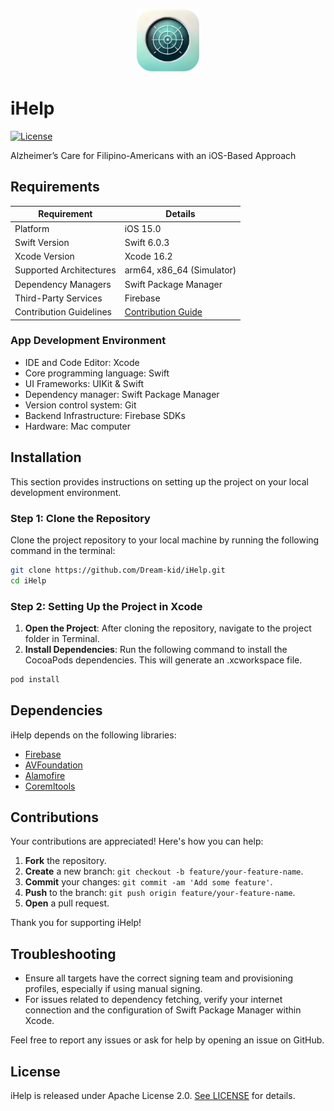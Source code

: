 <p align="center">
  <img src="https://github.com/Dream-kid/SafeCircle/raw/main/SafeCircle/images/launch.png" width="100" height="100" />
</p> 
 
 # iHelp
 
[![License](https://img.shields.io/badge/License-Apache_2.0-blue.svg)](https://opensource.org/licenses/Apache-2.0)

Alzheimer’s Care for Filipino-Americans with an iOS-Based Approach
## Requirements

| Requirement            | Details                                          |
|------------------------|--------------------------------------------------|
| Platform               | iOS 15.0                                        |
| Swift Version          | Swift 6.0.3                                       |
| Xcode Version          | Xcode 16.2                                      |
| Supported Architectures| arm64, x86_64 (Simulator)                        |
| Dependency Managers    | Swift Package Manager                            |
| Third-Party Services   | Firebase                                         |
| Contribution Guidelines| [Contribution Guide](#contributions)             |


### App Development Environment
* IDE and Code Editor: Xcode
* Core programming language: Swift
* UI Frameworks: UIKit & Swift
* Dependency manager: Swift Package Manager
* Version control system: Git
* Backend Infrastructure: Firebase SDKs
* Hardware: Mac computer


## Installation

This section provides instructions on setting up the project on your local development environment.

### Step 1: Clone the Repository

Clone the project repository to your local machine by running the following command in the terminal:

```bash
git clone https://github.com/Dream-kid/iHelp.git
cd iHelp
```

### Step 2: Setting Up the Project in Xcode
1. **Open the Project**: After cloning the repository, navigate to the project folder in Terminal.
2. **Install Dependencies**: Run the following command to install the CocoaPods dependencies. This will generate an .xcworkspace file.
```bash
pod install
```

## Dependencies

iHelp depends on the following libraries:

- [Firebase](https://github.com/firebase/firebase-ios-sdk)
- [AVFoundation](https://github.com/theos/sdks/tree/master/iPhoneOS9.3.sdk/System/Library/Frameworks/AVFoundation.framework)
- [Alamofire](https://github.com/Alamofire/Alamofire)
- [Coremltools](https://github.com/apple/coremltools)


## Contributions
Your contributions are appreciated! Here's how you can help:

1. **Fork** the repository.
2. **Create** a new branch: `git checkout -b feature/your-feature-name`.
3. **Commit** your changes: `git commit -am 'Add some feature'`.
4. **Push** to the branch: `git push origin feature/your-feature-name`.
5. **Open** a pull request.

Thank you for supporting iHelp!



## Troubleshooting
- Ensure all targets have the correct signing team and provisioning profiles, especially if using manual signing.
- For issues related to dependency fetching, verify your internet connection and the configuration of Swift Package Manager within Xcode.

Feel free to report any issues or ask for help by opening an issue on GitHub.



## License

iHelp is released under Apache License 2.0. [See LICENSE](https://github.com/Dream-kid/iHelp/blob/main/LICENSE) for details.
